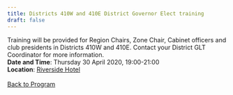 ```yaml
---
title: Districts 410W and 410E District Governor Elect training
draft: false
---
```


Training will be provided for Region Chairs, Zone Chair, Cabinet officers and club presidents in Districts 410W and 410E. Contact your District GLT Coordinator for more information.
\
**Date and Time**: Thursday 30 April 2020, 19:00-21:00 \
**Location**: [Riverside Hotel](/venue)
\
\
[Back to Program](/program)
